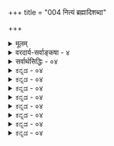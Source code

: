 +++
title = "004 नित्यं ब्रह्मादिशब्दा"

+++
<details><summary>मूलम्</summary>

नित्यं ब्रह्मादिशब्दा निरुपधिकसतो लक्षका इत्ययुक्तं मुख्यस्यान्यस्य हानेर्न च निपुणधियो मुख्यमिच्छन्ति लक्ष्यम् ।  
मुख्यत्वे बाधकं च क्वचिदपि न वयं किञ्चिदालोकयामो मुख्यं लक्ष्यं च वाचः पदमिति न च तद्गोचरत्वातिपातः ॥ ४ ॥
</details>

<details><summary>वरदार्य-सर्वाङ्कषा - ४</summary>

149. 

359 

[ ब्रह्मपदस्य परमात्मनि लक्षणानिरासः ] 

नित्यं ब्रह्मदिशब्दा निरुपधिकसतो लक्षका इत्ययुक्तम् 

मुख्यस्यान्यस्य हानेर्न च निपुणधियो मुख्यमिच्छन्ति लक्ष्यम् । मुख्यत्वे बाधकं च क्वचिदपि न वयं किञ्चिदालोकयामः 

मुख्यं लक्ष्यं च वाचः पदमिति न च तद्गोचरत्वातिपातः ॥4॥ 



एवं ब्रह्मणोऽवेद्यत्वावाच्यत्ववादेऽनुपपत्तौ वर्णितायाम्, जात्यन्धपुत्रमृतिकथान्यायेनोपर्युपरि शब्द वर्धयित्वा, ब्रह्मपदं न ब्रह्मवाचकमिति स्वाचार्यविरुद्धमार्गे गच्छतां विचित्रवादसरणिमनूद्य निरस्यति - नित्यमित्यादि । **ब्रह्मादिशब्दाः** = ब्रह्मात्मसदादीनि परमात्मवाचकानि पदानि **निरुपधिकसतः** = निरुपाधिकसद्रूपस्य ब्रह्मणः **लक्षकाः** =लक्षणया बोधकानि, न तु मुख्यवृत्त्या । अतश्चोपनिषदां न वैय्यर्थ्यम्, अतो नानुपपत्तिः । तदेतन्निराकरोति - इत्ययुक्तमिति । तत्र हेतुः - मुख्यस्येत्यादि । **अन्यस्य** = बृहत्त्वादिविशिष्टादन्यस्य **मुख्यस्य** = मुख्यार्थस्य **हानेः** = अभावात् । लक्षणा हि मुख्यार्थबाधे प्रवर्तते । यथा 'राजवीथ्यां गृहं वर्तते' इत्युक्ते सञ्चारमार्गस्य वीथीपदार्थत्वात् सञ्चारमार्गे गृहसत्त्वमनुपपन्नमिति, तत्पार्श्वभागः वीथीपदेन लक्षणयोच्यते । एवं ‘गङ्गायां घोषः' इत्यादावपि । एवमत्र ब्रह्मादिपदानां परब्रह्मण्येव मुख्यतया सर्वैः प्रयोगात्, तदेवात्र लक्ष्यं यदि वक्तव्यम्, मुख्यार्थबाधादीनामुपपादनीयतया, मुख्यार्थस्यैवाभावात्, लक्ष्यार्थोऽपि न वक्तुं शक्य इति तत्पदानां बोधकत्वमेव न स्यात् । नन्वस्त्येवात्रापि मुख्यार्थः । यत्र प्रवृत्तिनिमित्तपौष्कल्यम्, स मुख्योऽर्थः, तदन्यः तत्संबन्धी च लक्ष्यार्थः इति खलु व्यवस्था । प्रकृते ब्रह्मपदे बृहत्त्वं प्रवृत्तिनिमित्तम् । तच्च सगुणे ब्रह्मणि वर्तते, तस्य सधर्मकत्वेन बृहत्त्वधर्मान्वयात् । परं ब्रह्म तु निर्धर्मकत्वात् न बृहत्त्वधर्मवत् । अतश्च सगुणं ब्रह्मैव ब्रह्मपदमुख्यार्थः । निर्गुणं तु ब्रह्म तत्सन्निहितं लक्षणया बोध्यत इति नानुपपत्तिरित्यत्र - न चेत्यादि । निपुणधियः - **शिक्षितबुद्धयः** = सूक्ष्ममतयः **मुख्यम्** = पदलभ्यमर्थम् **लक्ष्यार्थम्** =लक्षणाजन्यबोधविषयम् न च **इच्छन्ति** = नैवाङ्गीकुर्वन्ति । पदानामर्थस्य च संबन्धो वृत्ति - रित्युच्यते । वृत्तिः – शक्तिः, लक्षणा च । तत्र शक्तिः अनादिसङ्केतरूपा । यथा गवादिपदानां सास्नादिमान् प्राणी शक्त्या बोध्यते । अतः गोपदस्य सास्नादिमानेव शक्यार्थः । स एव मुख्यार्थ इत्युच्यते । 'गौर्वाही (हि) क : ' इत्यत्र तु गोपदस्य गोसदृशोऽर्थः । वाहिकः भारवाही, सः गौरित्युक्ते बाधात् गोपदस्य गोसदृशे लक्षणा । सः लक्ष्यार्थः, अमुख्यार्थ इत्युच्यते । शक्यार्थलक्ष्यार्थयोर्मध्ये शक्यार्थस्यैव प्राधान्यम् । शक्तिः मुख्यवृत्तिः, लक्षणा तु जघन्यवृत्तिरित्युच्यते । प्रकृते तद्वत् ब्रह्मशब्दस्य बृहत्वादिगुणविशिष्टमेव शक्यार्थः, मुख्यार्थश्च । अतस्सविशेषं ब्रह्मैव ब्रह्मशब्दस्य मुख्यार्थः, इतरस्तु अमुख्यार्थः । भवद्दृष्ट्या तु परंब्रह्म लक्ष्यार्थ इत्युच्यते, अपरं ब्रह्मैव मुख्यार्थ इति विपरीतं संवृत्तम् । 

F 

अपि च **मुख्यत्वे** = ब्रह्मादिपदार्थानां मुख्यार्थत्वे बाधकं **च** = बाधकमपि **क्वचिदपि** = क्वापि प्रकरणे **किञ्चिदपि** =लेशतोऽपि वयम् नालोकयामः । अनन्वयप्रयुक्तं तात्पर्यकृतं वा बाधकं यत्र वर्तते, 

वैयाकरणः अप्रसिद्धा शातिरुच्यते लक्षणास्थले डाये । 



360 

तत्रैव लक्ष्यार्थस्य ग्रहणमित्येव सर्वशास्त्रकारसमयः । ' अग्निर्माणवकः' इत्युक्ते, अग्न्यभेदान्वयस्य माणवकेऽन्वयतस्तात्पर्यतश्च बाधात्, अग्निसदृशे लक्षणा स्वीकर्तव्या । न तु 'अग्निर्दहति' इत्यादावपि । न चेह ब्रह्मादिपदानां तादृशं बाधकं वर्तते शक्यार्थबोधने । अतोऽत्र लक्षणायाः प्रसक्तिरेव नास्तीति तादृशपदानि ‘परं जैमिनिर्मुख्यत्वात्' (ब्र.सू. 4-3-11) श्रीव्याससम्मतशक्यार्थबोधकान्येव ॥ 

1 

9 



अभ्युपगमवादेनाप्याह - **मुख्यम्** = **मुख्यवृत्त्या** = शक्त्या बोध्यम् **लक्ष्यम्** = लक्षणावृत्त्या बोध्यं च वस्तु वाचः **पदम्** = शब्दस्य विषय एव इति इति हेतोः तद्गोचरत्वातिपात : - शब्दवेद्यत्वाभावः न **च** = नैव भवति । अतः वेद्यत्वं वाच्यत्वं च ब्रह्मणः नैव वारयितुं शक्यम् । शक्तेः लक्षणायाश्च शब्दवृत्तिरूपत्वात्, शक्त्या बोधनेऽर्थस्य शब्दजन्यबोधविषयत्ववत्, लक्षणया बोध्यस्याप्यर्थस्य शब्दजन्यबोधविषयत्वं अस्त्येव । शक्त्या बोध्योऽर्थः अनुगतरूपेण बोध्येत लक्षणया बोध्यस्त्वर्थोऽननुगतो बोध्येत । एतावानेव तयोर्भेदः । 'गौरस्ति' इत्यादौ गोपदात् शक्त्या गोत्वावच्छिन्नसकलगोबोधात् शाब्दबोधोऽपि अनुगतरूप एव भवेत् । 'गौर्वाहिकः' इत्यत्र तु प्रथमं शक्त्या गोत्वविशिष्टगोव्यक्तेः स्मरणम्, अनन्तरम् वाहिकस्य गोश्चाभेदासंभवज्ञानं योग्यत्वाभावज्ञानरूपं मानसम्, ततः गोपदेन लक्षणया गोसदृशोपस्थितिः, ततः गोसदृशाभेद इति बोधयोः क्रमः । तत्र प्रथमबोधे गोत्वावच्छिन्नबोधः, द्वितीये तु एकस्यां वाहिकव्यक्तौ गोसदृशाभेदः, न तु सर्वव्यक्तिविषयकः तादृशबोधः । अतो लक्षणास्थले अवच्छेदकावच्छेदेन बोधो न भवति । अत एव लक्ष्यतावच्छेदके न लक्षणेति न्यायविदः । एवञ्च अर्थो लक्ष्यो भवतु, शक्यो वा भवतु, बोधस्तु शाब्द एवेति द्विविधो ऽप्यर्थः शब्दबोध्य एव । एवञ्च लक्षणया ब्रह्मादिपदैः परब्रह्मबोधनेऽपि वाच्यत्वम्, अत एव वेद्यत्वं च ब्रह्मणो दुर्निवारम् । यद्यपि 'वाच्यत्वम्' शक्यत्वरूपमेव । अतः लक्ष्यस्य वाच्यत्वं नास्त्येवेति केचिदाहुः ; तथापि वाच्यत्वं बोध्यत्वपर्यायं मत्वा तथोक्तमाचार्यैः । अत एव 'वाचः पदम्' इति वाच्यपदार्थ उक्तः । वाच्यं नाम वाग्विषय इत्येतावानेवार्थः । अतः शब्दजन्यबोधविषयत्वमस्त्येवेत्यर्थः : । लक्ष्यस्यापि शब्दजन्यबोधविषयत्वं सर्वसंमतम्, लक्षणाया वृत्तिरूपत्वात् । एवं सतीतरत्सर्वं सङ्केतमात्रमित्याशयः । गङ्गायां घोष इत्यादौ गङ्गापदस्य लक्षकत्वेऽपि घोषपदस्य शक्यत्वात् आहत्य तद्वाक्यजन्यं ज्ञानं शाब्दानुभवरूपमित्येव न्यायविदः ॥ 



1 

अत्रैवमाहुः – ब्रह्म द्विविधम् - सोपाधिकं निरुपाधिकं च । अविद्योपहितं जगत्कारणत्वविशिष्टं ब्रह्म सोपाधिकमुच्यते । विशुद्धं कारणत्वोपलक्षितं निरुपाधिकमुच्यते । निरुपाधिकं ब्रह्मैव सन्मात्रम्, न तु सत्ताविशिष्टं ब्रह्मेत्युच्यते । तदेव निर्गुणम् परं ब्रह्म । सोपाधिकं सगुणं अपरं ब्रह्मेत्युच्यते । ब्रह्मादिशब्दाः अपरं ब्रह्म शक्त्या बोधयन्ति परं ब्रह्म तु लक्षणया बोधयन्तीति ‘निरुपाधिकसतो लक्षकाः' इत्युक्तम् । अतो भवदुक्तदोषाणां परिहारः । तथाहि - ब्रह्मणश्शब्दावाच्यत्वे उपनिषदामर्थशून्यत्वं स्यादिति किलोक्तम्, नायं दोषः । ब्रह्मादिपदानि परमात्मावाचकान्यपि तद्बोधकानि भवेयुः । तावतैव तेषां पदानामर्थवत्त्वं सञ्जातमित्युपनिषदामर्थवत्त्वान्नार्थशून्यत्वम्, न वा तावता वाच्यत्वसिद्धिर्ब्रह्मणः । एवं वेद्यत्वमपि मुख्यं न विवक्षितम् । ज्ञानं हि द्विविधम् - मुख्यं गौणं च। मुख्यं ज्ञानम् ब्रह्मस्वरूपमेव, अन्तःकरणवृत्तिरूपं तु ज्ञानं 

361 



गौणम् । अन्तःकरणं नाम बुद्धिर्वा, मनो वा, यथासंभवं ग्राह्यम् । तस्यान्तःकरणस्य व्यापारों यः, सः अन्तःकरणवृत्तिरुच्यते । अत्र सांख्योक्तप्रक्रियैव ग्राह्या ॥ 

तेह्यूचुः - पुरुषश्चैतन्यमात्रस्वरूपः, न तु चैतन्यगुणकः, गुणगुणिनोरभेदात् । गुणगुणिनोर्भेदे हि संबन्धानुपपत्तिः, अनवस्थादयश्च दोषाः । गुणगुणिनोः कः संबन्धः ? न तावत् स्वरूपम् ; तर्हि स्वरूपस्य सदावर्तमानत्वेन, हिमवद्विन्ध्यपर्वतयोरपि विशिष्टबुद्धिप्रसङ्गः । न च संयोगः, समवायो वा? तयोः संबन्धान्तराङ्गीकारेऽनवस्था । अनङ्गीकारे, संबन्धान्तराभावेऽपि तत्र यथा वा विशिष्टबुद्धिनिर्वाहः, तथैव केवलं बुद्धिकल्पनयैवान्यत्रापि विशिष्टबुद्धिनिर्वाहः । कथं कल्पना ? इति चेत्; ज्ञानमन्यत् बुद्धिश्चान्या । ज्ञानं त्वात्मस्वरूपमेव, तत्तु स्वप्रकाशं निर्विषयं च । बुद्धिस्तु प्रकृतिपरिणामरूपा । बुद्धिपुरुषयोः बिम्बप्रतिबिम्बभावेन परस्परविशिष्टबुद्ध्या सर्वे व्यवहाराः प्रवर्तन्ते । बुद्धेः बाह्यार्थेषु यः प्रसरः सः वृत्तिशब्देनोच्यते । इयं वृत्तिरेव गौणं ज्ञानमित्युच्यते । तत्पूर्वका एव 'जानामि' इत्यादिव्यवहारा इतीत्यादिकं पूर्वं (जीव ) न्यरूपि । तादृशवृत्तिविषयत्वमादाय वेद्यत्वनिर्वाहः । एवञ्च मुख्यं वाच्यत्वम्, वेद्यत्वञ्च ब्रह्मणो नास्तीति अवाच्यत्वावेद्यत्वयोरुपपत्तिः, लक्षणया तयोरुपपत्तिरित्युपनिषदां सार्थक्यम् ॥ 

तदेतन्न संगच्छते । भवन्मते हि परं ब्रह्मैव सत्यम्, अपरं ब्रह्म तु मिथ्या । सत्यमिथ्ययोर्मध्ये सत्यभूतमेव पदस्य मुख्योऽर्थः । मिथ्याभूतं तु गौणोऽर्थः । 'गृहान्तस्सर्पो वर्तते' इत्युक्ते, सत्यस्सर्प एव सर्पपदस्यार्थो भवेत् । रज्जुसर्पो नार्थो भवेत् । न चास्मन्मते सत्यस्सर्प एव नास्ति, सर्वस्यापि मिथ्यात्वादिति वाच्यम्, लोकदृष्ट्या व्यावहारिकपारमार्थिकभेदाङ्गीकारात् । मुख्यवेदान्ती अमुख्यवेदान्तीत्यादिकल्पनाया अप्रमाणिकत्वस्य पूर्वमेव निरूपितत्वात् । अन्यथा सर्वेषां व्यवहाराणामुन्मत्तव्यवहारतौल्यप्रसङ्गः । अतः सत्यमेव मुख्यार्थः । एवञ्च ब्रह्मपदस्यापि सत्यभूतं निर्गुणं ब्रह्मैव मुख्यार्थः स्यात्, न तु मिथ्याभूतमपरं ब्रह्म मुख्यार्थः स्यात् । भवता तु विपरीतमुच्यते । अत एव श्रीशङ्कराचार्यैः 'परं जैमिनिर्मुख्यत्वात्' (ब्र.सू. 4- 3-11) इत्यत्र 'परं ब्रह्मैव ब्रह्मशब्दमुख्यार्थः, न त्वपरं ब्रह्म' इत्येव व्याख्यातम् । न च सूत्रभाष्यादीनां व्यावहारिकप्रपञ्चान्तर्गतत्वात्, व्यावहारिकदृष्ट्या परंब्रह्मैव मुख्यार्थः, अपरं ब्रह्म तु लक्ष्यार्थ इति तथोक्तमिति वाच्यम्, एवंसति वेदान्तशास्त्रं सर्वमपि व्यावहारिकवस्तुविषयकमिति, परब्रह्मणः पारमार्थिकत्वमपि व्यावहारिकमेव स्यात्, न तु पारमार्थिकम् । न चैतदपीदानीमिष्टमेव, तस्य पारमार्थिकत्वं तु ज्ञानिनां शरीरपातानन्तरमेवेति वाच्यम् ; अनन्तरं वा तस्य पारमार्थिकत्वे किं प्रमाणमिति वक्तव्यम् । सन्त्येव किलोपनिषद इति न च वाच्यम्, उपनिषदामपि केवलव्यावहारिकत्वेन, तासां तत्र प्रमाणत्वासंभवात् । न च ब्रह्मणस्स्वतस्सिद्धत्वात्, न तत्र प्रमाणापेक्षेति वाच्यम्, ब्रह्मणः स्वतस्सिद्धत्वं केन प्रमाणेन सिद्धम् ? ब्रह्मभिन्नस्य जीवस्य स्वतस्सिद्धत्वात्, ब्रह्मणोऽपि तत्त्वं सिद्ध्यतीति चेत्, जीवस्य स्वतस्सिद्धत्वं कथं सिद्धम् ? 'अहम्' इति भासमानत्वादिति चेत्, आत्मनोऽहमर्थत्वस्य भवद्भिरनङ्गीकारात् कथं तत्सिद्धिः ? किञ्च जीवस्य ब्रह्माभेदः कथं सिद्धः ? 'अयमात्मा ब्रह्म' इति श्रुत्येति चेत्, तर्हि गतं स्वतस्सिद्धत्वम् । 'अहं ब्रह्मास्मि' इति ज्ञानिनामनुभवेन स्वतस्सिद्धत्वं सिद्ध्यतीति चेत्, ज्ञानिनामनुभवः भवता कथं ज्ञात इति वक्तव्यम् । तेषां वचनेनेति चेत्, 



362 

सर्वमिदं व्यावहारिकमेवेति कथं तस्मिन्नाश्वासः ? ननु न तेषां वचनेन, किन्तु प्रभावादेव । अत एव 'मौनव्याख्याप्रकटितपरब्रह्मतत्त्वम्' इत्याद्दुच्यत इति चेत्, तर्हि तूष्णीं तिष्ठतु भवानपि दक्षिणामूर्तिवदेव । तेन तत्परिचयो मम भवेद्वेति पश्यामि । अयि भोः ! मास्तु नर्मवचनम् । नाहं तादृशप्रभाववान् । केवलं ज्ञापयामि तथ्यम् । सत्यमुक्तमायुष्मता ! 

जानाम्यहं सर्वमिदं तथैव यथैव तत्त्वं त्विह मन्यसे त्वम् । 

यद्वक्तुमर्हं व्यवहारकाले तदेव वक्तव्यमतोऽधिकं न ॥ 

ननु भोः ! न दृष्टमिव भाति भवता 'अनिर्वचनीयतासर्वस्वम्', यत एवं विकत्थसे । भो ब्रह्मन् ! न केवलं तत् दृष्टम् । सम्यगवधृतं च । परन्तु त्वयैव 'शतदूषणी' नावधृता, यत एवं ब्रवीषि । निर्वक्तुं शक्यमिति यत् त्वं मन्यसे, तत् न तथेति बोधनमात्रमेवास्मत्कर्तव्यम्, न ततोऽधिकं किञ्चिदपीति चेत्; भो वैतण्डिक ! उक्तं खलु 'जगति सर्वमपि तर्ह्यनिवर्चनीयमेव ' इति । तदपीष्टमेवेति चेत्, घटादिव्यवहारोऽप्यसंबद्ध एव स्यात् । जगन्मिथ्यात्ववादिनामस्माकं तदपीष्टमेवेति चेत्, तर्हि 'मौनव्याख्याप्रकटितपरब्रह्मतत्त्वम्' इति न पठितव्यम् ; किन्तु 'मौनव्याख्याप्रकटितघटाद्यर्थजातम्' इत्येव पठितव्यं स्यात् । तत्रापीष्टापत्तौ 'अधिकारोऽनुपायत्वान्न वादे शून्यवादिनः' (श्लो.वा.) इति कथानधिकार एवोद्घोषयितव्यः स्यात् । सर्वमनिर्वचनीयमिति जल्पन्नेवैतावद्गृहच्छब्दराशि ग्रथितवन्तमधिकृत्यान्यत्किं वक्तव्यम् । अतोऽत्यल्पमेवेदमुक्तम् 'चिन्ताशेषदुरर्थदन्तुरवचःकन्थाशतग्रन्थिलास्सिद्धान्ताः ' (य. स. 61) इति ॥ 

ननु भोः ! 'यस्साक्षात्कुरुते समाधिषु परब्रह्मप्रमोदार्णवम्' इति यो वदति, तादृशब्रह्मविन्निन्दायामेवं किं न बिभेषि लेशतोऽपि ? किमङ्ग ! प्रथमं पादं विस्मृतम् - ' ताम्बूलद्वयमासनं च लभते यः कान्यकुब्जेश्वरात्' इति, ‘तच्चिन्तामणिमन्त्रचिन्तनफले' इत्येतदपि कुतो विस्मृतम् ? चिन्तामणिमन्त्रस्य स्वरूपफलादिकं वा किं जानासि त्वम्? अस्त्विदं सर्वम् । भवदीयं शङ्करविजयं वा किं न जानासि ? यद्वर्णयति भवदीयं वैतण्डिकं श्रीशङ्कराचार्यपराजितम्, न तु भवदनुकूलम् । अधिकमन्यत्र ॥ 

ननु ब्रह्मणो निर्विशेषत्वात् तत्र ब्रह्मादिपदप्रवृत्तिनिमित्तभूतबृहत्वादिधर्माणामनन्वयात् लक्षणावश्यकीति चेत्, निर्विशेषवादस्य निरस्तत्वात्, विशिष्य च शब्दस्य निर्विशेषबोधनसामर्थ्याभावस्य च बहुधा स्थापितत्वात् लक्षणाप्रसक्तिरेव नास्ति । 'निर्विशेषम्' इति पदं वर्तते किलेति चेत्, तदपि भवदभिमतार्थं चेत् 'शशशृङ्ग' पदतुल्यमेव । वस्तुतस्तु कतिपयविशेषविशिष्टस्यैव वस्तुनो विवक्षितधर्मविशेषाभावबुबोधयिषया 'निर्विशेष' पदं प्रयुञ्जते जनाः इत्यादिकं श्रीभाष्ये विवृतम् । यथा दूरात्स्थलविशेषे जनसंमर्दं पश्यन् कश्चित्, तद्देशत आगच्छन्तं कंचित् पृच्छति ' तत्र जनाः मिलिताः किल! को विशेषः ?' इति 'नास्ति कश्चिद्विशेषः' इत्युत्तरत्यन्यः । 'नास्ति कश्चिद्विशेषः' इति कथनमात्रेण, न हि तत्र वस्तुनो निर्विशेषत्वं बोध्यते, बुबोधयिषितं वा । किन्तु प्रष्टुर्जिज्ञासितविशेषस्याभाव एव बुबोधयिषितः । 'निर्विशेषो विशेषः ' इतिवदतां मतेऽपि प्रमेयत्वादिधर्मास्तत्रेष्टा एवेति शब्दस्य कुत्रापि न निर्विशेषबोधकत्वसंभवः । किं 

बहुना ! 

150. 

363 

[ नारायणस्य परब्रह्मत्वम् ] 

निस्साधारण्यनारायणपदविषये निश्चयं यान्त्यबाधे 

सद्ब्रह्माद्यास्समानप्रकरणपठिताः शङ्कितान्यार्थशब्दाः । 



'ब्रह्मविदाप्नोति परम्' इति श्रुतिः आदौ ब्रह्मपदं ततः परपदं च प्रयुज्य परापरब्रह्मभेदं निराकरोतीति सुस्पष्टमवगम्यते । अधिकं श्रीभाष्यशतदूषण्यादौ ॥ ४ ॥
</details>

<details><summary>सर्वार्थसिद्धिः - ०४</summary>

नित्यं ब्रह्मादिशब्दा निरुपधिकसतो लक्षका इत्ययुक्तं  
मुख्यस्यान्यस्य हानेर्न च निपुणधियो मुख्यमिच्छन्ति लक्ष्यम् ।  
मुख्यत्वे बाधकं च क्वचिदपि न वयं किञ्चिदालोकयामो  
मुख्यं लक्ष्यं च वाचः पदमिति न च तद्गोचरत्वातिपातः ॥ ४ ॥  
ननु लक्षणया धर्म्यादिपदानि प्रवर्तन्ताम्, मुख्यवृत्तिविषयत्वाभावस्तु साध्यत इति को विरोध इत्यत्राह - नित्यमिति ॥ अयुक्तत्वं कुत इत्यत्राह - मुख्यस्येति । तीरं गङ्गापदलक्ष्यमितिवन्मिख्यवृत्त्यनर्हं किंचिन्न लाक्षणिकं दृष्टम् । सामान्यतो विशेषतो वा स्ववाचकपदान्तरनिर्दिष्टे हि पदान्तरस्य लक्षणा वाच्या । अन्यथा ब्रह्मादिशब्दा लक्षणया प्रवर्तन्त इत्युक्ते परेष्टमात्रोक्तिः स्यात् । व्यक्तिविशेषमनिष्कृष्य ब्रह्मशब्दवेद्ये लक्षणया प्रवर्तन्त इत्युक्तेऽपि प्रकृत्यादौ तथा प्रवृत्तेरुक्तदोषो दुर्वारः । अथ सर्वकारणत्वादिलक्षिते लक्षणावृत्तिर्ब्रह्मादिशब्दानां साध्येत, तदा तत्र मुख्यवृत्तौ न काचिदनुपपत्तिः; प्रवृत्तिनिमित्तपौष्कल्यादुपपत्तिरेव । अन्यस्य तु मुख्यस्य हानिः, तद्गुणलेशयोगात् प्रयोगोपपत्तेः । साध्यवाचकपदमप्यवाच्यसंबन्धिनि लक्षणया वर्तत इति वक्तव्यम् । न चान्यत् किञ्चिदवाच्यं, दृष्टमिष्टं वा । तदभ्युपगमेऽप्यत्र ब्रह्मणस्तत्संबन्धित्वं साधितं स्यात्; न त्ववाच्यत्वम् । स्वयंप्रकाशत्वादिति हेतुपदं त्वत्र स्वयंप्रकाशसंबन्धिपरं स्यात्; तथा सत्यन्यत् स्वयंप्रकाशम्, ब्रह्म तु तत्संबन्धिमात्रमिति साधु सिद्धान्तस्ममर्थितः! अथ काल्पनिकं मुख्यवृत्तिविषयत्वं ब्रह्मणः स्यादित्यत्राह - न चेति । अयं भावः - त्वन्मतेऽन्येषामपि हि मुख्यत्वं काल्पनिकमेव; तथा सति यस्य पदस्य यन्मुख्यं तत्तस्य लक्ष्यमिति तवैवेदं शोभते । लक्षणानिमित्तं चात्र नास्तीत्याह - मुख्यत्व इति । क्वचिदपि - सद्ब्रह्मादिशब्देषु कुत्रचिदपीत्यर्थः । किंच श्रुतिविरोधपरिहाराय मुख्यवृत्तिबाध इष्टः; लक्षणावृत्त्यङ्गीकारेऽपि तद्विरोधस्ते स्थित एवेत्याह - मुख्यमिति । विरोधशमनं त्वस्मदिष्टमेव साधीय इति भावः ॥ ४ ॥ इति सद्वह्मादिशब्दानां नित्यलक्षकत्वानुपपत्तिः ॥
</details>


<details><summary>ಕನ್ನಡ - ०४</summary>

इदन्ने इल्लि तोरिसुत्तारॆ साध्यं मिथ्या, न वा? आ अनुमानदल्लि साध्यवाद मिथ्यात्व, मिथ्‌य, सत्यवॆ? निष्पलत्पादि दोषात् ते द्वितयं अनुचितु.- निष्पलत्व आपसिद्धान्त मुन्ताद दोषगळु प्राप्तवागुवुदरिन्द निनगॆ ई ऎरडू हॊन्दतक्कवल्ल. इदन्नु विवरिसुत्तारॆ. आद्यं मापि इष्टं -मिथ्यात्ववन्नु मिथ्य ऎन्दु हेळुव मॊदलदॆय पक्ष ननगू सह सम्मतवे आगिदॆ. विश्वदल्लिरुव मिथ्यात्व मिथैयादरॆ विश्व सत्यवागबेकागुवुदरिन्द नमगॆ सम्मतवे आगुवुदरिन्द सिद्ध साधनदोष मत्तु निम्म सिद्धान्त विरोध ऎरडू सिद्धवागुत्तदॆ. परस्मिन् भवतः सभेदः प्रसजति – मिथ्यात्व सत्य ऎम्ब ऎरडनॆय पक्षदल्लि ब्रह्मक्किन्तलू सत्यवाद मत्तॊन्दु वस्तु निनगॆ प्राप्तवागुत्तदॆ. ईवाग ब्रह्मव्यतिरिक्तवाद 'मिथ्यात्व' ऎम्बश्लोक 50] 

नायकसर 

227 

पक्षिकारेsस्य बाधादिकमतिचरणं तब्बहिष्कारप तचेद् ब्रह्मस्वरूपं भुवनमभिहितं पन्न सब्रह्मकं स्यात् ॥ 

195 - [दृश्यवॆल्ल मिथैयादरॆ, ब्रह्मवू मिध्यॆयागबेकागुत्तदॆ. इष्टं ब्रह्मापि दृश्यं तव च कथयतस्तस्य जिज्ञास्यतादि मिथ्या चेद्धशास्मिन्ननु निमतिपदे पैवमेषा त्वयॆज्ञा । सत्यवन्नु ऒप्पिद्दरिन्द 'ब्रह्मव्यतिरिक्तं सर्व० मिथ्या' ऎन्दु हेळुव निन्न सिद्धान्तक्कॆ इदु विरुद्धवागुत्तदॆ. 

हीगॆ, 'जगत्तॆल्लवू' ऎम्ब पक्षदल्लि साध्यवाद मिथ्यात्ववू सेरुवुदॆ, इल्लवॆ? अस्य पक्षीकरे बाधाविकं ई मिथ्यात्ववॆम्ब साध्यवन्नु पक्षकोटियल्लि सेरिसिदरॆ बाध मुन्ताद दोष बरुत्तदॆ. जगत्तिनल्लि 'शुक्तिरजत' 'रज्जु सर्प' इवॆल्ला मिथैयॆम्बुदु सर्वानुभवसिद्ध. शुक्ति रजत मत्तु रज्जु सर्पदल्लिरुव मिथ्यात्ववन्नु पक्षदल्लि सेरिसिकॊण्डु अदरल्लि मिथ्यात्ववन्नु साधिसिदरॆ बाध दोष स्पष्ट. 

तब्बहिष्कारवष्टे अतिचरणं साध्यवाद मिथ्यात्ववन्नु पक्षदल्लि सेरिसदिद्दरॆ व्यभिचारदोष सिद्धवागुत्तदॆ. पक्षदल्लि ई मिथ्यात्ववन्नु सेरिसदिद्दरॆ अदरल्लि मिथ्यात्वसिद्धिसदॆ, अदु सत्यवागि उळियबेकागुवुद रिन्द मिथ्यात्ववॆम्ब साध्यविल्लद कडॆयल्लि 'दृश्यत्व' हेतु बुवुदरिन्द व्यभिचारदोष सिद्ध. 

तत् ब्रह्मस्वरूपं चेत्, हन्त भुवनं सब्रह्मकं अभिहितं आ मिथ्यात्व ब्रह्मक्किन्तलू भिन्नवल्लवॆन्दरॆ, मिथ्यात्ववन्नु सत्यवॆन्दु हिन्दॆ हेळिद ऎरडनॆय पक्षदल्लि, अदु ब्रह्मस्वरूपवे आगुवु दरिन्द सिद्धान्त विरोधविल्लवॆन्दरॆ, आग, अकट ! मिथ्यात्व विश्वदल्लिरुवु दरिन्द आ मिथ्यत्व ब्रह्मात्मकवॆन्दु ऒप्पुव कारण ई विश्व ब्रह्मदॊन्दिगॆ कूडिदॆ ऎन्दु हेळिदन्तागुवुदु. इदु निमगॆ असम्मत, नमगॆ सम्मत हीगॆ विपरीतवन्नु साधिसिद्धरिन्द 'हन्त' ऎन्दु हेळिदॆ ॥ ४ ।
</details>


<details><summary>ಕನ್ನಡ - ०४</summary>

हिन्दॆ हेळिद दोषवन्नु परिहरिसलु निर्विशेषवादिगळु हूडिद युक्तियन्नु निराकरिसुत्तारॆ-मुख्यस्य अन्यस्य हानेः ब्रह्मादिशब्दा निरुपधिकसतः नित्यं लक्षकाः इति अयुक्तं ब्रह्म मुन्ताद पदगळिगॆ मुख्यार्थ यावुदू इल्लदिद्दरू निर्विशेष ब्रह्मवन्नु लक्षणॆयिन्दले बोधिसुवुदरिन्द उपनिषत्तिन प्रवृत्तिगॆ तडॆयिल्ल ऎम्बुदु सरियल्ल. 

ब्रह्मपद परब्रह्मवन्नु हेळिदरॆ ब्रह्म शब्दवाच्यवागिबिडुवुदरिन्द वेद्यत्व ब्रह्मक्कॆ बरुत्तदॆ. स्वयं प्रकाशवाद वस्तु वेद्यवागलु साध्यविल्ल. ब्रह्म वेद्यवादरॆ घटादिगळन्तॆ जडवागबेकागुत्तदॆ. आदुदरिन्द परब्रह्मवन्नु 'ब्रह्म' मुन्ताद पदगळु हेळलु साध्यविल्ल. हागादरॆ 'सत्यं ज्ञानमनं ब्रह्म' इत्यादि उपनिषत्तुगळु यावुदन्नु हेळुत्तवॆ? ऎन्दरॆ, मुख्यवृत्तियिन्द अवु ब्रह्मवन्नु हेळलु साध्यविल्ल दिद्दरू लक्षणावृत्तियिन्द ब्रह्मवन्नु बोधिसुत्तवॆ ऎम्बुदु पूर्वपक्ष. 

याव पदवे आगलि लक्षणॆयिन्द ऒन्दर्थवन्नु हेळबेकादरॆ अ पदक्कॆ ऒन्दु मुख्यार्थ वाच्यवागिरबेकु. मुख्यार्थवे इल्लदॆ लक्ष्यार्थवन्नु हेळलु ऎल्लू साध्यविल्ल ऎम्बुदु दूषणद सार. 

लक्ष्यार्थवन्ने औपचारिकवागि मुख्यार्थवॆन्दु हेळुत्तेवॆ ऎन्दरॆ, निपुणधियः लक्षं मुख्यं न च इच्छ सूक्ष्म बुद्धियुळ्ळवरु यारू लक्ष्यार्थवन्ने मुख्यार्थवॆन्दु हेळलु साध्यवे इल्ल. 

निर्विशेषादैत वाददल्लि परब्रह्म, अपरब्रह्म ऎन्दु ब्रह्म ऎरडु विध, नित्य शुद्ध बुद्ध मुक्त स्वभादवाद अविद्या गन्ध रहित निर्विशेष ब्रह्मवे परब्रह्म, अविद्यॆयिन्द कूडिद सविशेष ब्रह्म अपरब्रह्म. इदन्नु सगुण ब्रह्मवॆन्दू ईश्वरनॆन्दू करॆयुत्तारॆ. उपनिषत्तुगळॆल्लवू साक्षात्तागि अपर ब्रह्मनन्नु बोधिसुत्तवॆ. अदर मूलक पर ब्रह्मवन्नु परिचयमाडि कॊडुत्तवॆ. जगत्कारणत्यादिगळू सविशेष ब्रह्मक्कॆ स्वरूप लक्षणवागुत्तवॆ, निर्विशेषब्रह्मक्कॆ तटस्थ अथवा उपलक्षणलक्षण वागुत्तवॆ. 'प्रकृष्ट प्रकाशः चन्द्र' – आकाशदल्लि हॆच्चु बॆळगुत्तिरुववने चन्द्र ऎन्दु हेळिदाग अदु चन्द्रन स्वरूप लक्षण. 'शाखाग्रे चन्द्रः' कॊम्बॆय तुदियल्लि काणुववने चन्द्र ऎन्दु हेळिदाग कॊम्बॆय तुदिगू चन्द्रनिगू याव सम्बन्धवू इल्लदिद्दरू चन्द्रन परिचयक्कॆ अदु कारणवागुत्तदॆ. इदे तटस्थ अथवा उपलक्षण लक्षण. हीगॆये ब्रह्मपदशक्यार्थ अपरब्रह्म, लक्ष्यार्थ परब्रह्मवाद्दरिन्द याव दॊषवू इल्लवॆन्दरॆ मुख्य बाधकं वयं कचिदपि किञ्चिदपि न च आलोकयामः- ब्रह्मपदक्कॆ परब्रह्मवे मुख्यार्थवॆम्बुदरल्लि नावु ऎल्ल यावरीतियल्लि स्वल्पवू बाधकवन्नु काणुत्तिल्ल. इदल्लदॆ अपरब्रह्म मुख्यार्थवादरॆ परब्रह्म अप्रामाणिकवे आगुत्तदॆ, 

176 

- 150 - 

[नारायणने परब्रह्म 

[श्लोक 3 

8 

निस्साधारण्यनारायणपदविषये निश्चयं यान्यबाधॆ 

सप्प ह्माद्यान्समान करणप ताशङ्कितान्यार्थ शब्दाः । मुख्यं लक्षं च वाचः पदं इति तद्योचरातिपातः न च [भवति]-परब्रह्म लक्षार्थवादरू आ पददिन्द अदु वेद्यवागुवुद रिन्द शब्द वेद्यत्ववन्नु तप्पिसलु आगुवुदे इल्ल. 

मुख्यवृत्तिये आगलि, लक्षणावृत्तिये आगलि यावुदरिन्दलादरू आ पददिन्द बरुव बोध विषयत्वरूपवाद वाच्यत्व, तन्मूलक वेद्यत्व आ वस्तुविगॆ अनिवारवे आगुवुदरिन्द लक्षणाङ्गीकार मात्रदिन्द अदन्नु तप्पिसलु साध्यविल्ल. वेद्यत्व बन्दरॆ जडत्व बरुवुदॆम्बुदन्नु मुन्दॆ निराकरिसुत्तारॆ ॥ ४ ॥
</details>



<details><summary>ಕನ್ನಡ - ०४</summary>

इदन्ने इल्लि तोरिसुत्तारॆ साध्यं मिथ्या, न वा? आ अनुमानदल्लि साध्यवाद मिथ्यात्व, मिथ्‌य, सत्यवॆ? निष्पलत्पादि दोषात् ते द्वितयं अनुचितु.- निष्पलत्व आपसिद्धान्त मुन्ताद दोषगळु प्राप्तवागुवुदरिन्द निनगॆ ई ऎरडू हॊन्दतक्कवल्ल. इदन्नु विवरिसुत्तारॆ. आद्यं मापि इष्टं -मिथ्यात्ववन्नु मिथ्य ऎन्दु हेळुव मॊदलदॆय पक्ष ननगू सह सम्मतवे आगिदॆ. विश्वदल्लिरुव मिथ्यात्व मिथैयादरॆ विश्व सत्यवागबेकागुवुदरिन्द नमगॆ सम्मतवे आगुवुदरिन्द सिद्ध साधनदोष मत्तु निम्म सिद्धान्त विरोध ऎरडू सिद्धवागुत्तदॆ. परस्मिन् भवतः सभेदः प्रसजति – मिथ्यात्व सत्य ऎम्ब ऎरडनॆय पक्षदल्लि ब्रह्मक्किन्तलू सत्यवाद मत्तॊन्दु वस्तु निनगॆ प्राप्तवागुत्तदॆ. ईवाग ब्रह्मव्यतिरिक्तवाद 'मिथ्यात्व' ऎम्बश्लोक 50] 

नायकसर 

227 

पक्षिकारेsस्य बाधादिकमतिचरणं तब्बहिष्कारप तचेद् ब्रह्मस्वरूपं भुवनमभिहितं पन्न सब्रह्मकं स्यात् ॥ 

195 - [दृश्यवॆल्ल मिथैयादरॆ, ब्रह्मवू मिध्यॆयागबेकागुत्तदॆ. इष्टं ब्रह्मापि दृश्यं तव च कथयतस्तस्य जिज्ञास्यतादि मिथ्या चेद्धशास्मिन्ननु निमतिपदे पैवमेषा त्वयॆज्ञा । सत्यवन्नु ऒप्पिद्दरिन्द 'ब्रह्मव्यतिरिक्तं सर्व० मिथ्या' ऎन्दु हेळुव निन्न सिद्धान्तक्कॆ इदु विरुद्धवागुत्तदॆ. 

हीगॆ, 'जगत्तॆल्लवू' ऎम्ब पक्षदल्लि साध्यवाद मिथ्यात्ववू सेरुवुदॆ, इल्लवॆ? अस्य पक्षीकरे बाधाविकं ई मिथ्यात्ववॆम्ब साध्यवन्नु पक्षकोटियल्लि सेरिसिदरॆ बाध मुन्ताद दोष बरुत्तदॆ. जगत्तिनल्लि 'शुक्तिरजत' 'रज्जु सर्प' इवॆल्ला मिथैयॆम्बुदु सर्वानुभवसिद्ध. शुक्ति रजत मत्तु रज्जु सर्पदल्लिरुव मिथ्यात्ववन्नु पक्षदल्लि सेरिसिकॊण्डु अदरल्लि मिथ्यात्ववन्नु साधिसिदरॆ बाध दोष स्पष्ट. 

तब्बहिष्कारवष्टे अतिचरणं साध्यवाद मिथ्यात्ववन्नु पक्षदल्लि सेरिसदिद्दरॆ व्यभिचारदोष सिद्धवागुत्तदॆ. पक्षदल्लि ई मिथ्यात्ववन्नु सेरिसदिद्दरॆ अदरल्लि मिथ्यात्वसिद्धिसदॆ, अदु सत्यवागि उळियबेकागुवुद रिन्द मिथ्यात्ववॆम्ब साध्यविल्लद कडॆयल्लि 'दृश्यत्व' हेतु बुवुदरिन्द व्यभिचारदोष सिद्ध. 

तत् ब्रह्मस्वरूपं चेत्, हन्त भुवनं सब्रह्मकं अभिहितं आ मिथ्यात्व ब्रह्मक्किन्तलू भिन्नवल्लवॆन्दरॆ, मिथ्यात्ववन्नु सत्यवॆन्दु हिन्दॆ हेळिद ऎरडनॆय पक्षदल्लि, अदु ब्रह्मस्वरूपवे आगुवु दरिन्द सिद्धान्त विरोधविल्लवॆन्दरॆ, आग, अकट ! मिथ्यात्व विश्वदल्लिरुवु दरिन्द आ मिथ्यत्व ब्रह्मात्मकवॆन्दु ऒप्पुव कारण ई विश्व ब्रह्मदॊन्दिगॆ कूडिदॆ ऎन्दु हेळिदन्तागुवुदु. इदु निमगॆ असम्मत, नमगॆ सम्मत हीगॆ विपरीतवन्नु साधिसिद्धरिन्द 'हन्त' ऎन्दु हेळिदॆ ॥ ४ ।
</details>


<details><summary>ಕನ್ನಡ - ०४</summary>

हिन्दॆ हेळिद दोषवन्नु परिहरिसलु निर्विशेषवादिगळु हूडिद युक्तियन्नु निराकरिसुत्तारॆ-मुख्यस्य अन्यस्य हानेः ब्रह्मादिशब्दा निरुपधिकसतः नित्यं लक्षकाः इति अयुक्तं ब्रह्म मुन्ताद पदगळिगॆ मुख्यार्थ यावुदू इल्लदिद्दरू निर्विशेष ब्रह्मवन्नु लक्षणॆयिन्दले बोधिसुवुदरिन्द उपनिषत्तिन प्रवृत्तिगॆ तडॆयिल्ल ऎम्बुदु सरियल्ल. 

ब्रह्मपद परब्रह्मवन्नु हेळिदरॆ ब्रह्म शब्दवाच्यवागिबिडुवुदरिन्द वेद्यत्व ब्रह्मक्कॆ बरुत्तदॆ. स्वयं प्रकाशवाद वस्तु वेद्यवागलु साध्यविल्ल. ब्रह्म वेद्यवादरॆ घटादिगळन्तॆ जडवागबेकागुत्तदॆ. आदुदरिन्द परब्रह्मवन्नु 'ब्रह्म' मुन्ताद पदगळु हेळलु साध्यविल्ल. हागादरॆ 'सत्यं ज्ञानमनं ब्रह्म' इत्यादि उपनिषत्तुगळु यावुदन्नु हेळुत्तवॆ? ऎन्दरॆ, मुख्यवृत्तियिन्द अवु ब्रह्मवन्नु हेळलु साध्यविल्ल दिद्दरू लक्षणावृत्तियिन्द ब्रह्मवन्नु बोधिसुत्तवॆ ऎम्बुदु पूर्वपक्ष. 

याव पदवे आगलि लक्षणॆयिन्द ऒन्दर्थवन्नु हेळबेकादरॆ अ पदक्कॆ ऒन्दु मुख्यार्थ वाच्यवागिरबेकु. मुख्यार्थवे इल्लदॆ लक्ष्यार्थवन्नु हेळलु ऎल्लू साध्यविल्ल ऎम्बुदु दूषणद सार. 

लक्ष्यार्थवन्ने औपचारिकवागि मुख्यार्थवॆन्दु हेळुत्तेवॆ ऎन्दरॆ, निपुणधियः लक्षं मुख्यं न च इच्छ सूक्ष्म बुद्धियुळ्ळवरु यारू लक्ष्यार्थवन्ने मुख्यार्थवॆन्दु हेळलु साध्यवे इल्ल. 

निर्विशेषादैत वाददल्लि परब्रह्म, अपरब्रह्म ऎन्दु ब्रह्म ऎरडु विध, नित्य शुद्ध बुद्ध मुक्त स्वभादवाद अविद्या गन्ध रहित निर्विशेष ब्रह्मवे परब्रह्म, अविद्यॆयिन्द कूडिद सविशेष ब्रह्म अपरब्रह्म. इदन्नु सगुण ब्रह्मवॆन्दू ईश्वरनॆन्दू करॆयुत्तारॆ. उपनिषत्तुगळॆल्लवू साक्षात्तागि अपर ब्रह्मनन्नु बोधिसुत्तवॆ. अदर मूलक पर ब्रह्मवन्नु परिचयमाडि कॊडुत्तवॆ. जगत्कारणत्यादिगळू सविशेष ब्रह्मक्कॆ स्वरूप लक्षणवागुत्तवॆ, निर्विशेषब्रह्मक्कॆ तटस्थ अथवा उपलक्षणलक्षण वागुत्तवॆ. 'प्रकृष्ट प्रकाशः चन्द्र' – आकाशदल्लि हॆच्चु बॆळगुत्तिरुववने चन्द्र ऎन्दु हेळिदाग अदु चन्द्रन स्वरूप लक्षण. 'शाखाग्रे चन्द्रः' कॊम्बॆय तुदियल्लि काणुववने चन्द्र ऎन्दु हेळिदाग कॊम्बॆय तुदिगू चन्द्रनिगू याव सम्बन्धवू इल्लदिद्दरू चन्द्रन परिचयक्कॆ अदु कारणवागुत्तदॆ. इदे तटस्थ अथवा उपलक्षण लक्षण. हीगॆये ब्रह्मपदशक्यार्थ अपरब्रह्म, लक्ष्यार्थ परब्रह्मवाद्दरिन्द याव दॊषवू इल्लवॆन्दरॆ मुख्य बाधकं वयं कचिदपि किञ्चिदपि न च आलोकयामः- ब्रह्मपदक्कॆ परब्रह्मवे मुख्यार्थवॆम्बुदरल्लि नावु ऎल्ल यावरीतियल्लि स्वल्पवू बाधकवन्नु काणुत्तिल्ल. इदल्लदॆ अपरब्रह्म मुख्यार्थवादरॆ परब्रह्म अप्रामाणिकवे आगुत्तदॆ, 

176 

- 150 - 

[नारायणने परब्रह्म 

[श्लोक 3 

8 

निस्साधारण्यनारायणपदविषये निश्चयं यान्यबाधॆ 

सप्प ह्माद्यान्समान करणप ताशङ्कितान्यार्थ शब्दाः । मुख्यं लक्षं च वाचः पदं इति तद्योचरातिपातः न च [भवति]-परब्रह्म लक्षार्थवादरू आ पददिन्द अदु वेद्यवागुवुद रिन्द शब्द वेद्यत्ववन्नु तप्पिसलु आगुवुदे इल्ल. 

मुख्यवृत्तिये आगलि, लक्षणावृत्तिये आगलि यावुदरिन्दलादरू आ पददिन्द बरुव बोध विषयत्वरूपवाद वाच्यत्व, तन्मूलक वेद्यत्व आ वस्तुविगॆ अनिवारवे आगुवुदरिन्द लक्षणाङ्गीकार मात्रदिन्द अदन्नु तप्पिसलु साध्यविल्ल. वेद्यत्व बन्दरॆ जडत्व बरुवुदॆम्बुदन्नु मुन्दॆ निराकरिसुत्तारॆ ॥ ४ ॥
</details>



<details><summary>ಕನ್ನಡ - ०४</summary>

इदन्ने इल्लि तोरिसुत्तारॆ साध्यं मिथ्या, न वा? आ अनुमानदल्लि साध्यवाद मिथ्यात्व, मिथ्‌य, सत्यवॆ? निष्पलत्पादि दोषात् ते द्वितयं अनुचितु.- निष्पलत्व आपसिद्धान्त मुन्ताद दोषगळु प्राप्तवागुवुदरिन्द निनगॆ ई ऎरडू हॊन्दतक्कवल्ल. इदन्नु विवरिसुत्तारॆ. आद्यं मापि इष्टं -मिथ्यात्ववन्नु मिथ्य ऎन्दु हेळुव मॊदलदॆय पक्ष ननगू सह सम्मतवे आगिदॆ. विश्वदल्लिरुव मिथ्यात्व मिथैयादरॆ विश्व सत्यवागबेकागुवुदरिन्द नमगॆ सम्मतवे आगुवुदरिन्द सिद्ध साधनदोष मत्तु निम्म सिद्धान्त विरोध ऎरडू सिद्धवागुत्तदॆ. परस्मिन् भवतः सभेदः प्रसजति – मिथ्यात्व सत्य ऎम्ब ऎरडनॆय पक्षदल्लि ब्रह्मक्किन्तलू सत्यवाद मत्तॊन्दु वस्तु निनगॆ प्राप्तवागुत्तदॆ. ईवाग ब्रह्मव्यतिरिक्तवाद 'मिथ्यात्व' ऎम्बश्लोक 50] 

नायकसर 

227 

पक्षिकारेsस्य बाधादिकमतिचरणं तब्बहिष्कारप तचेद् ब्रह्मस्वरूपं भुवनमभिहितं पन्न सब्रह्मकं स्यात् ॥ 

195 - [दृश्यवॆल्ल मिथैयादरॆ, ब्रह्मवू मिध्यॆयागबेकागुत्तदॆ. इष्टं ब्रह्मापि दृश्यं तव च कथयतस्तस्य जिज्ञास्यतादि मिथ्या चेद्धशास्मिन्ननु निमतिपदे पैवमेषा त्वयॆज्ञा । सत्यवन्नु ऒप्पिद्दरिन्द 'ब्रह्मव्यतिरिक्तं सर्व० मिथ्या' ऎन्दु हेळुव निन्न सिद्धान्तक्कॆ इदु विरुद्धवागुत्तदॆ. 

हीगॆ, 'जगत्तॆल्लवू' ऎम्ब पक्षदल्लि साध्यवाद मिथ्यात्ववू सेरुवुदॆ, इल्लवॆ? अस्य पक्षीकरे बाधाविकं ई मिथ्यात्ववॆम्ब साध्यवन्नु पक्षकोटियल्लि सेरिसिदरॆ बाध मुन्ताद दोष बरुत्तदॆ. जगत्तिनल्लि 'शुक्तिरजत' 'रज्जु सर्प' इवॆल्ला मिथैयॆम्बुदु सर्वानुभवसिद्ध. शुक्ति रजत मत्तु रज्जु सर्पदल्लिरुव मिथ्यात्ववन्नु पक्षदल्लि सेरिसिकॊण्डु अदरल्लि मिथ्यात्ववन्नु साधिसिदरॆ बाध दोष स्पष्ट. 

तब्बहिष्कारवष्टे अतिचरणं साध्यवाद मिथ्यात्ववन्नु पक्षदल्लि सेरिसदिद्दरॆ व्यभिचारदोष सिद्धवागुत्तदॆ. पक्षदल्लि ई मिथ्यात्ववन्नु सेरिसदिद्दरॆ अदरल्लि मिथ्यात्वसिद्धिसदॆ, अदु सत्यवागि उळियबेकागुवुद रिन्द मिथ्यात्ववॆम्ब साध्यविल्लद कडॆयल्लि 'दृश्यत्व' हेतु बुवुदरिन्द व्यभिचारदोष सिद्ध. 

तत् ब्रह्मस्वरूपं चेत्, हन्त भुवनं सब्रह्मकं अभिहितं आ मिथ्यात्व ब्रह्मक्किन्तलू भिन्नवल्लवॆन्दरॆ, मिथ्यात्ववन्नु सत्यवॆन्दु हिन्दॆ हेळिद ऎरडनॆय पक्षदल्लि, अदु ब्रह्मस्वरूपवे आगुवु दरिन्द सिद्धान्त विरोधविल्लवॆन्दरॆ, आग, अकट ! मिथ्यात्व विश्वदल्लिरुवु दरिन्द आ मिथ्यत्व ब्रह्मात्मकवॆन्दु ऒप्पुव कारण ई विश्व ब्रह्मदॊन्दिगॆ कूडिदॆ ऎन्दु हेळिदन्तागुवुदु. इदु निमगॆ असम्मत, नमगॆ सम्मत हीगॆ विपरीतवन्नु साधिसिद्धरिन्द 'हन्त' ऎन्दु हेळिदॆ ॥ ४ ।
</details>


<details><summary>ಕನ್ನಡ - ०४</summary>

हिन्दॆ हेळिद दोषवन्नु परिहरिसलु निर्विशेषवादिगळु हूडिद युक्तियन्नु निराकरिसुत्तारॆ-मुख्यस्य अन्यस्य हानेः ब्रह्मादिशब्दा निरुपधिकसतः नित्यं लक्षकाः इति अयुक्तं ब्रह्म मुन्ताद पदगळिगॆ मुख्यार्थ यावुदू इल्लदिद्दरू निर्विशेष ब्रह्मवन्नु लक्षणॆयिन्दले बोधिसुवुदरिन्द उपनिषत्तिन प्रवृत्तिगॆ तडॆयिल्ल ऎम्बुदु सरियल्ल. 

ब्रह्मपद परब्रह्मवन्नु हेळिदरॆ ब्रह्म शब्दवाच्यवागिबिडुवुदरिन्द वेद्यत्व ब्रह्मक्कॆ बरुत्तदॆ. स्वयं प्रकाशवाद वस्तु वेद्यवागलु साध्यविल्ल. ब्रह्म वेद्यवादरॆ घटादिगळन्तॆ जडवागबेकागुत्तदॆ. आदुदरिन्द परब्रह्मवन्नु 'ब्रह्म' मुन्ताद पदगळु हेळलु साध्यविल्ल. हागादरॆ 'सत्यं ज्ञानमनं ब्रह्म' इत्यादि उपनिषत्तुगळु यावुदन्नु हेळुत्तवॆ? ऎन्दरॆ, मुख्यवृत्तियिन्द अवु ब्रह्मवन्नु हेळलु साध्यविल्ल दिद्दरू लक्षणावृत्तियिन्द ब्रह्मवन्नु बोधिसुत्तवॆ ऎम्बुदु पूर्वपक्ष. 

याव पदवे आगलि लक्षणॆयिन्द ऒन्दर्थवन्नु हेळबेकादरॆ अ पदक्कॆ ऒन्दु मुख्यार्थ वाच्यवागिरबेकु. मुख्यार्थवे इल्लदॆ लक्ष्यार्थवन्नु हेळलु ऎल्लू साध्यविल्ल ऎम्बुदु दूषणद सार. 

लक्ष्यार्थवन्ने औपचारिकवागि मुख्यार्थवॆन्दु हेळुत्तेवॆ ऎन्दरॆ, निपुणधियः लक्षं मुख्यं न च इच्छ सूक्ष्म बुद्धियुळ्ळवरु यारू लक्ष्यार्थवन्ने मुख्यार्थवॆन्दु हेळलु साध्यवे इल्ल. 

निर्विशेषादैत वाददल्लि परब्रह्म, अपरब्रह्म ऎन्दु ब्रह्म ऎरडु विध, नित्य शुद्ध बुद्ध मुक्त स्वभादवाद अविद्या गन्ध रहित निर्विशेष ब्रह्मवे परब्रह्म, अविद्यॆयिन्द कूडिद सविशेष ब्रह्म अपरब्रह्म. इदन्नु सगुण ब्रह्मवॆन्दू ईश्वरनॆन्दू करॆयुत्तारॆ. उपनिषत्तुगळॆल्लवू साक्षात्तागि अपर ब्रह्मनन्नु बोधिसुत्तवॆ. अदर मूलक पर ब्रह्मवन्नु परिचयमाडि कॊडुत्तवॆ. जगत्कारणत्यादिगळू सविशेष ब्रह्मक्कॆ स्वरूप लक्षणवागुत्तवॆ, निर्विशेषब्रह्मक्कॆ तटस्थ अथवा उपलक्षणलक्षण वागुत्तवॆ. 'प्रकृष्ट प्रकाशः चन्द्र' – आकाशदल्लि हॆच्चु बॆळगुत्तिरुववने चन्द्र ऎन्दु हेळिदाग अदु चन्द्रन स्वरूप लक्षण. 'शाखाग्रे चन्द्रः' कॊम्बॆय तुदियल्लि काणुववने चन्द्र ऎन्दु हेळिदाग कॊम्बॆय तुदिगू चन्द्रनिगू याव सम्बन्धवू इल्लदिद्दरू चन्द्रन परिचयक्कॆ अदु कारणवागुत्तदॆ. इदे तटस्थ अथवा उपलक्षण लक्षण. हीगॆये ब्रह्मपदशक्यार्थ अपरब्रह्म, लक्ष्यार्थ परब्रह्मवाद्दरिन्द याव दॊषवू इल्लवॆन्दरॆ मुख्य बाधकं वयं कचिदपि किञ्चिदपि न च आलोकयामः- ब्रह्मपदक्कॆ परब्रह्मवे मुख्यार्थवॆम्बुदरल्लि नावु ऎल्ल यावरीतियल्लि स्वल्पवू बाधकवन्नु काणुत्तिल्ल. इदल्लदॆ अपरब्रह्म मुख्यार्थवादरॆ परब्रह्म अप्रामाणिकवे आगुत्तदॆ, 

176 

- 150 - 

[नारायणने परब्रह्म 

[श्लोक 3 

8 

निस्साधारण्यनारायणपदविषये निश्चयं यान्यबाधॆ 

सप्प ह्माद्यान्समान करणप ताशङ्कितान्यार्थ शब्दाः । मुख्यं लक्षं च वाचः पदं इति तद्योचरातिपातः न च [भवति]-परब्रह्म लक्षार्थवादरू आ पददिन्द अदु वेद्यवागुवुद रिन्द शब्द वेद्यत्ववन्नु तप्पिसलु आगुवुदे इल्ल. 

मुख्यवृत्तिये आगलि, लक्षणावृत्तिये आगलि यावुदरिन्दलादरू आ पददिन्द बरुव बोध विषयत्वरूपवाद वाच्यत्व, तन्मूलक वेद्यत्व आ वस्तुविगॆ अनिवारवे आगुवुदरिन्द लक्षणाङ्गीकार मात्रदिन्द अदन्नु तप्पिसलु साध्यविल्ल. वेद्यत्व बन्दरॆ जडत्व बरुवुदॆम्बुदन्नु मुन्दॆ निराकरिसुत्तारॆ ॥ ४ ॥
</details>



<details><summary>ಕನ್ನಡ - ०४</summary>

इदन्ने इल्लि तोरिसुत्तारॆ साध्यं मिथ्या, न वा? आ अनुमानदल्लि साध्यवाद मिथ्यात्व, मिथ्‌य, सत्यवॆ? निष्पलत्पादि दोषात् ते द्वितयं अनुचितु.- निष्पलत्व आपसिद्धान्त मुन्ताद दोषगळु प्राप्तवागुवुदरिन्द निनगॆ ई ऎरडू हॊन्दतक्कवल्ल. इदन्नु विवरिसुत्तारॆ. आद्यं मापि इष्टं -मिथ्यात्ववन्नु मिथ्य ऎन्दु हेळुव मॊदलदॆय पक्ष ननगू सह सम्मतवे आगिदॆ. विश्वदल्लिरुव मिथ्यात्व मिथैयादरॆ विश्व सत्यवागबेकागुवुदरिन्द नमगॆ सम्मतवे आगुवुदरिन्द सिद्ध साधनदोष मत्तु निम्म सिद्धान्त विरोध ऎरडू सिद्धवागुत्तदॆ. परस्मिन् भवतः सभेदः प्रसजति – मिथ्यात्व सत्य ऎम्ब ऎरडनॆय पक्षदल्लि ब्रह्मक्किन्तलू सत्यवाद मत्तॊन्दु वस्तु निनगॆ प्राप्तवागुत्तदॆ. ईवाग ब्रह्मव्यतिरिक्तवाद 'मिथ्यात्व' ऎम्बश्लोक 50] 

नायकसर 

227 

पक्षिकारेsस्य बाधादिकमतिचरणं तब्बहिष्कारप तचेद् ब्रह्मस्वरूपं भुवनमभिहितं पन्न सब्रह्मकं स्यात् ॥ 

195 - [दृश्यवॆल्ल मिथैयादरॆ, ब्रह्मवू मिध्यॆयागबेकागुत्तदॆ. इष्टं ब्रह्मापि दृश्यं तव च कथयतस्तस्य जिज्ञास्यतादि मिथ्या चेद्धशास्मिन्ननु निमतिपदे पैवमेषा त्वयॆज्ञा । सत्यवन्नु ऒप्पिद्दरिन्द 'ब्रह्मव्यतिरिक्तं सर्व० मिथ्या' ऎन्दु हेळुव निन्न सिद्धान्तक्कॆ इदु विरुद्धवागुत्तदॆ. 

हीगॆ, 'जगत्तॆल्लवू' ऎम्ब पक्षदल्लि साध्यवाद मिथ्यात्ववू सेरुवुदॆ, इल्लवॆ? अस्य पक्षीकरे बाधाविकं ई मिथ्यात्ववॆम्ब साध्यवन्नु पक्षकोटियल्लि सेरिसिदरॆ बाध मुन्ताद दोष बरुत्तदॆ. जगत्तिनल्लि 'शुक्तिरजत' 'रज्जु सर्प' इवॆल्ला मिथैयॆम्बुदु सर्वानुभवसिद्ध. शुक्ति रजत मत्तु रज्जु सर्पदल्लिरुव मिथ्यात्ववन्नु पक्षदल्लि सेरिसिकॊण्डु अदरल्लि मिथ्यात्ववन्नु साधिसिदरॆ बाध दोष स्पष्ट. 

तब्बहिष्कारवष्टे अतिचरणं साध्यवाद मिथ्यात्ववन्नु पक्षदल्लि सेरिसदिद्दरॆ व्यभिचारदोष सिद्धवागुत्तदॆ. पक्षदल्लि ई मिथ्यात्ववन्नु सेरिसदिद्दरॆ अदरल्लि मिथ्यात्वसिद्धिसदॆ, अदु सत्यवागि उळियबेकागुवुद रिन्द मिथ्यात्ववॆम्ब साध्यविल्लद कडॆयल्लि 'दृश्यत्व' हेतु बुवुदरिन्द व्यभिचारदोष सिद्ध. 

तत् ब्रह्मस्वरूपं चेत्, हन्त भुवनं सब्रह्मकं अभिहितं आ मिथ्यात्व ब्रह्मक्किन्तलू भिन्नवल्लवॆन्दरॆ, मिथ्यात्ववन्नु सत्यवॆन्दु हिन्दॆ हेळिद ऎरडनॆय पक्षदल्लि, अदु ब्रह्मस्वरूपवे आगुवु दरिन्द सिद्धान्त विरोधविल्लवॆन्दरॆ, आग, अकट ! मिथ्यात्व विश्वदल्लिरुवु दरिन्द आ मिथ्यत्व ब्रह्मात्मकवॆन्दु ऒप्पुव कारण ई विश्व ब्रह्मदॊन्दिगॆ कूडिदॆ ऎन्दु हेळिदन्तागुवुदु. इदु निमगॆ असम्मत, नमगॆ सम्मत हीगॆ विपरीतवन्नु साधिसिद्धरिन्द 'हन्त' ऎन्दु हेळिदॆ ॥ ४ ।
</details>


<details><summary>ಕನ್ನಡ - ०४</summary>

हिन्दॆ हेळिद दोषवन्नु परिहरिसलु निर्विशेषवादिगळु हूडिद युक्तियन्नु निराकरिसुत्तारॆ-मुख्यस्य अन्यस्य हानेः ब्रह्मादिशब्दा निरुपधिकसतः नित्यं लक्षकाः इति अयुक्तं ब्रह्म मुन्ताद पदगळिगॆ मुख्यार्थ यावुदू इल्लदिद्दरू निर्विशेष ब्रह्मवन्नु लक्षणॆयिन्दले बोधिसुवुदरिन्द उपनिषत्तिन प्रवृत्तिगॆ तडॆयिल्ल ऎम्बुदु सरियल्ल. 

ब्रह्मपद परब्रह्मवन्नु हेळिदरॆ ब्रह्म शब्दवाच्यवागिबिडुवुदरिन्द वेद्यत्व ब्रह्मक्कॆ बरुत्तदॆ. स्वयं प्रकाशवाद वस्तु वेद्यवागलु साध्यविल्ल. ब्रह्म वेद्यवादरॆ घटादिगळन्तॆ जडवागबेकागुत्तदॆ. आदुदरिन्द परब्रह्मवन्नु 'ब्रह्म' मुन्ताद पदगळु हेळलु साध्यविल्ल. हागादरॆ 'सत्यं ज्ञानमनं ब्रह्म' इत्यादि उपनिषत्तुगळु यावुदन्नु हेळुत्तवॆ? ऎन्दरॆ, मुख्यवृत्तियिन्द अवु ब्रह्मवन्नु हेळलु साध्यविल्ल दिद्दरू लक्षणावृत्तियिन्द ब्रह्मवन्नु बोधिसुत्तवॆ ऎम्बुदु पूर्वपक्ष. 

याव पदवे आगलि लक्षणॆयिन्द ऒन्दर्थवन्नु हेळबेकादरॆ अ पदक्कॆ ऒन्दु मुख्यार्थ वाच्यवागिरबेकु. मुख्यार्थवे इल्लदॆ लक्ष्यार्थवन्नु हेळलु ऎल्लू साध्यविल्ल ऎम्बुदु दूषणद सार. 

लक्ष्यार्थवन्ने औपचारिकवागि मुख्यार्थवॆन्दु हेळुत्तेवॆ ऎन्दरॆ, निपुणधियः लक्षं मुख्यं न च इच्छ सूक्ष्म बुद्धियुळ्ळवरु यारू लक्ष्यार्थवन्ने मुख्यार्थवॆन्दु हेळलु साध्यवे इल्ल. 

निर्विशेषादैत वाददल्लि परब्रह्म, अपरब्रह्म ऎन्दु ब्रह्म ऎरडु विध, नित्य शुद्ध बुद्ध मुक्त स्वभादवाद अविद्या गन्ध रहित निर्विशेष ब्रह्मवे परब्रह्म, अविद्यॆयिन्द कूडिद सविशेष ब्रह्म अपरब्रह्म. इदन्नु सगुण ब्रह्मवॆन्दू ईश्वरनॆन्दू करॆयुत्तारॆ. उपनिषत्तुगळॆल्लवू साक्षात्तागि अपर ब्रह्मनन्नु बोधिसुत्तवॆ. अदर मूलक पर ब्रह्मवन्नु परिचयमाडि कॊडुत्तवॆ. जगत्कारणत्यादिगळू सविशेष ब्रह्मक्कॆ स्वरूप लक्षणवागुत्तवॆ, निर्विशेषब्रह्मक्कॆ तटस्थ अथवा उपलक्षणलक्षण वागुत्तवॆ. 'प्रकृष्ट प्रकाशः चन्द्र' – आकाशदल्लि हॆच्चु बॆळगुत्तिरुववने चन्द्र ऎन्दु हेळिदाग अदु चन्द्रन स्वरूप लक्षण. 'शाखाग्रे चन्द्रः' कॊम्बॆय तुदियल्लि काणुववने चन्द्र ऎन्दु हेळिदाग कॊम्बॆय तुदिगू चन्द्रनिगू याव सम्बन्धवू इल्लदिद्दरू चन्द्रन परिचयक्कॆ अदु कारणवागुत्तदॆ. इदे तटस्थ अथवा उपलक्षण लक्षण. हीगॆये ब्रह्मपदशक्यार्थ अपरब्रह्म, लक्ष्यार्थ परब्रह्मवाद्दरिन्द याव दॊषवू इल्लवॆन्दरॆ मुख्य बाधकं वयं कचिदपि किञ्चिदपि न च आलोकयामः- ब्रह्मपदक्कॆ परब्रह्मवे मुख्यार्थवॆम्बुदरल्लि नावु ऎल्ल यावरीतियल्लि स्वल्पवू बाधकवन्नु काणुत्तिल्ल. इदल्लदॆ अपरब्रह्म मुख्यार्थवादरॆ परब्रह्म अप्रामाणिकवे आगुत्तदॆ, 

176 

- 150 - 

[नारायणने परब्रह्म 

[श्लोक 3 

8 

निस्साधारण्यनारायणपदविषये निश्चयं यान्यबाधॆ 

सप्प ह्माद्यान्समान करणप ताशङ्कितान्यार्थ शब्दाः । मुख्यं लक्षं च वाचः पदं इति तद्योचरातिपातः न च [भवति]-परब्रह्म लक्षार्थवादरू आ पददिन्द अदु वेद्यवागुवुद रिन्द शब्द वेद्यत्ववन्नु तप्पिसलु आगुवुदे इल्ल. 

मुख्यवृत्तिये आगलि, लक्षणावृत्तिये आगलि यावुदरिन्दलादरू आ पददिन्द बरुव बोध विषयत्वरूपवाद वाच्यत्व, तन्मूलक वेद्यत्व आ वस्तुविगॆ अनिवारवे आगुवुदरिन्द लक्षणाङ्गीकार मात्रदिन्द अदन्नु तप्पिसलु साध्यविल्ल. वेद्यत्व बन्दरॆ जडत्व बरुवुदॆम्बुदन्नु मुन्दॆ निराकरिसुत्तारॆ ॥ ४ ॥
</details>



